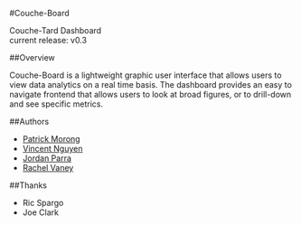 #Couche-Board

Couche-Tard Dashboard  
current release: v0.3

##Overview

Couche-Board is a lightweight graphic user interface that allows users to view data analytics on a real time basis. The dashboard provides an easy to navigate frontend that allows users to look at broad figures, or to drill-down and see specific metrics. 

##Authors

* [Patrick Morong](https:github.com/pmorong)  
* [Vincent Nguyen](https:github.com/vietcent)  
* [Jordan Parra](https:github.com/Jordan-Parra)  
* [Rachel Vaney](https:github.com/theroguemuppet)


##Thanks

* Ric Spargo
* Joe Clark




